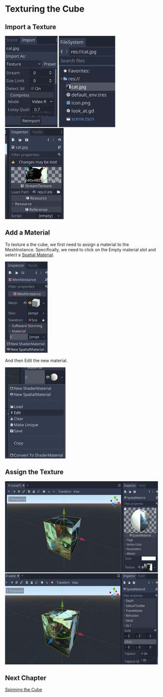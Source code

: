 # Texturing the Cube

## Import a Texture

<img src="images/textureimport.png" height="300">

<img src="images/catscene.png" height="300">

<img src="images/catinspector.png" height="300">

## Add a Material

To texture a the cube, we first need to assign a material to the MeshInstance.
Specifically, we need to click on the Empty material slot and select a [Spatial Material](https://docs.godotengine.org/en/stable/tutorials/3d/spatial_material.html).

<img src="images/materialnone.png" height="300">

And then Edit the new material.

<img src="images/materialedit.png" height="300">

## Assign the Texture

<img src="images/cattextured.png" height="300">

<img src="images/catuvscaled.png" height="300">

## Next Chapter

[Spinning the Cube](../chapter6/README.md)
